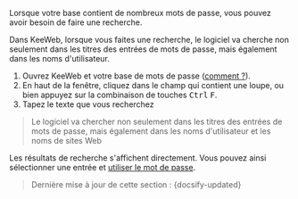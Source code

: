 Lorsque votre base contient de nombreux mots de passe, vous pouvez avoir besoin de faire une recherche.

Dans KeeWeb, lorsque vous faites une recherche, le logiciel va cherche non seulement dans les titres des entrées de mots de passe, mais également dans les noms d'utilisateur.

1. Ouvrez KeeWeb et votre base de mots de passe ([comment ?](tasks/keeweb-opening-database.md)).
2. En haut de la fenêtre, cliquez dans le champ qui contient une loupe, ou bien appuyez sur la combinaison de touches <kbd>Ctrl</kbd> <kbd>F</kbd>.
3. Tapez le texte que vous recherchez

> Le logiciel va chercher non seulement dans les titres des entrées de mots de passe, mais également dans les noms d'utilisateur et les noms de sites Web

Les résultats de recherche s'affichent directement. Vous pouvez ainsi sélectionner une entrée et [utiliser le mot de passe](tasks/keeweb-use-password.md).

> Dernière mise à jour de cette section : {docsify-updated}
